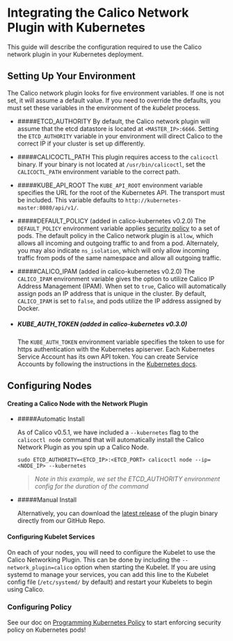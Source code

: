 # Integrating the Calico Network Plugin with Kubernetes

This guide will describe the configuration required to use the Calico network plugin in your Kubernetes deployment.

## Setting Up Your Environment 
   The Calico network plugin looks for five environment variables. If one is not set, it will assume a default value. If you need to override the defaults, you must set these variables in the environment of the _kubelet_ process.

* #####ETCD_AUTHORITY
   By default, the Calico network plugin will assume that the etcd datastore is located at `<MASTER_IP>:6666`. Setting the `ETCD_AUTHORITY` variable in your environment will direct Calico to the correct IP if your cluster is set up differently.

* #####CALICOCTL_PATH
   This plugin requires access to the `calicoctl` binary. If your binary is not located at `/usr/bin/calicoctl`, set the `CALICOCTL_PATH` environment variable to the correct path.

* #####KUBE_API_ROOT
   The `KUBE_API_ROOT` environment variable specifies the URL for the root of the Kubernetes API. The transport must be included. This variable defaults to `http://kubernetes-master:8080/api/v1/`.

* #####DEFAULT_POLICY (added in calico-kubernetes v0.2.0)
   The `DEFAULT_POLICY` environment variable applies [security policy](http://docs.projectcalico.org/en/latest/security-model.html) to a set of pods. The default policy in the Calico network plugin is `allow`, which allows all incoming and outgoing traffic to and from a pod. Alternately, you may also indicate `ns_isolation`, which will only allow incoming traffic from pods of the same namespace and allow all outgoing traffic.

* #####CALICO_IPAM (added in calico-kubernetes v0.2.0)
   The `CALICO_IPAM` environment variable gives the option to utilize Calico IP Address Management (IPAM). When set to `true`, Calico will automatically assign pods an IP address that is unique in the cluster. By default, `CALICO_IPAM` is set to `false`, and pods utilize the IP address assigned by Docker.

* ##### KUBE_AUTH_TOKEN (added in calico-kubernetes v0.3.0)
   The `KUBE_AUTH_TOKEN` environment variable specifies the token to use for https authentication with the Kubernetes apiserver. Each Kubernetes Service Account has its own API token. You can create Service Accounts by following the instructions in the [Kubernetes docs](http://kubernetes.io/v1.0/docs/user-guide/service-accounts.html).

## Configuring Nodes

#### Creating a Calico Node with the Network Plugin

* #####Automatic Install

   As of Calico v0.5.1, we have included a `--kubernetes` flag to the `calicoctl node` command that will automatically install the Calico Network Plugin as you spin up a Calico Node.
   ```
   sudo ETCD_AUTHORITY=<ETCD_IP>:<ETCD_PORT> calicoctl node --ip=<NODE_IP> --kubernetes
   ```
   >_Note in this example, we set the ETCD_AUTHORITY environment config for the duration of the command_

* #####Manual Install

   Alternatively, you can download the [latest release](https://github.com/projectcalico/calico-docker/releases/latest) of the plugin binary directly from our GitHub Repo.

#### Configuring Kubelet Services
   On each of your nodes, you will need to configure the Kubelet to use the Calico Networking Plugin. This can be done by including the `--network_plugin=calico` option when starting the Kubelet. If you are using systemd to manage your services, you can add this line to the Kubelet config file (`/etc/systemd/` by default) and restart your Kubelets to begin using Calico.

### Configuring Policy
   See our doc on [Programming Kubernetes Policy](KubernetesPolicy.md) to start enforcing security policy on Kubernetes pods!
